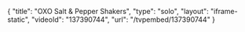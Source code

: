 {
    "title": "OXO Salt & Pepper Shakers",
    "type": "solo",
    "layout": "iframe-static",
    "videoId": "137390744",
    "url": "\/tvpembed\/137390744"
}